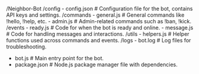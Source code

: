 /Neighbor-Bot
  /config
    - config.json      # Configuration file for the bot, contains API keys and settings.
  /commands
    - general.js       # General commands like !hello, !help, etc.
    - admin.js         # Admin-related commands such as !ban, !kick.
  /events
    - ready.js         # Code for when the bot is ready and online.
    - message.js       # Code for handling messages and interactions.
  /utils
    - helpers.js       # Helper functions used across commands and events.
  /logs
    - bot.log          # Log files for troubleshooting.
  - bot.js             # Main entry point for the bot.
  - package.json       # Node.js package manager file with dependencies.
